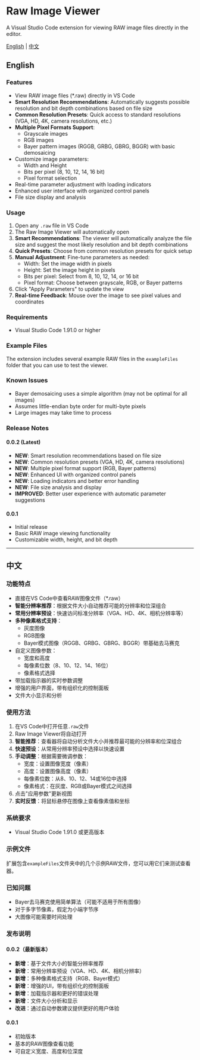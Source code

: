 # Raw Image Viewer

A Visual Studio Code extension for viewing RAW image files directly in the editor.

[English](#english) | [中文](#chinese)

<a id="english"></a>

## English

### Features

- View RAW image files (*.raw) directly in VS Code
- **Smart Resolution Recommendations**: Automatically suggests possible resolution and bit depth combinations based on file size
- **Common Resolution Presets**: Quick access to standard resolutions (VGA, HD, 4K, camera resolutions, etc.)
- **Multiple Pixel Formats Support**:
  - Grayscale images
  - RGB images
  - Bayer pattern images (RGGB, GRBG, GBRG, BGGR) with basic demosaicing
- Customize image parameters:
  - Width and Height
  - Bits per pixel (8, 10, 12, 14, 16 bit)
  - Pixel format selection
- Real-time parameter adjustment with loading indicators
- Enhanced user interface with organized control panels
- File size display and analysis

### Usage

1. Open any `.raw` file in VS Code
2. The Raw Image Viewer will automatically open
3. **Smart Recommendations**: The viewer will automatically analyze the file size and suggest the most likely resolution and bit depth combinations
4. **Quick Presets**: Choose from common resolution presets for quick setup
5. **Manual Adjustment**: Fine-tune parameters as needed:
   - Width: Set the image width in pixels
   - Height: Set the image height in pixels
   - Bits per pixel: Select from 8, 10, 12, 14, or 16 bit
   - Pixel format: Choose between grayscale, RGB, or Bayer patterns
6. Click "Apply Parameters" to update the view
7. **Real-time Feedback**: Mouse over the image to see pixel values and coordinates

### Requirements

- Visual Studio Code 1.91.0 or higher

### Example Files

The extension includes several example RAW files in the `exampleFiles` folder that you can use to test the viewer.

### Known Issues

- Bayer demosaicing uses a simple algorithm (may not be optimal for all images)
- Assumes little-endian byte order for multi-byte pixels
- Large images may take time to process

### Release Notes

#### 0.0.2 (Latest)

- **NEW**: Smart resolution recommendations based on file size
- **NEW**: Common resolution presets (VGA, HD, 4K, camera resolutions)
- **NEW**: Multiple pixel format support (RGB, Bayer patterns)
- **NEW**: Enhanced UI with organized control panels
- **NEW**: Loading indicators and better error handling
- **NEW**: File size analysis and display
- **IMPROVED**: Better user experience with automatic parameter suggestions

#### 0.0.1

- Initial release
- Basic RAW image viewing functionality
- Customizable width, height, and bit depth

---

<a id="chinese"></a>

## 中文

### 功能特点

- 直接在VS Code中查看RAW图像文件（*.raw）
- **智能分辨率推荐**：根据文件大小自动推荐可能的分辨率和位深组合
- **常用分辨率预设**：快速访问标准分辨率（VGA、HD、4K、相机分辨率等）
- **多种像素格式支持**：
  - 灰度图像
  - RGB图像
  - Bayer模式图像（RGGB、GRBG、GBRG、BGGR）带基础去马赛克
- 自定义图像参数：
  - 宽度和高度
  - 每像素位数（8、10、12、14、16位）
  - 像素格式选择
- 带加载指示器的实时参数调整
- 增强的用户界面，带有组织化的控制面板
- 文件大小显示和分析

### 使用方法

1. 在VS Code中打开任意`.raw`文件
2. Raw Image Viewer将自动打开
3. **智能推荐**：查看器将自动分析文件大小并推荐最可能的分辨率和位深组合
4. **快速预设**：从常用分辨率预设中选择以快速设置
5. **手动调整**：根据需要微调参数：
   - 宽度：设置图像宽度（像素）
   - 高度：设置图像高度（像素）
   - 每像素位数：从8、10、12、14或16位中选择
   - 像素格式：在灰度、RGB或Bayer模式之间选择
6. 点击"应用参数"更新视图
7. **实时反馈**：将鼠标悬停在图像上查看像素值和坐标

### 系统要求

- Visual Studio Code 1.91.0 或更高版本

### 示例文件

扩展包含`exampleFiles`文件夹中的几个示例RAW文件，您可以用它们来测试查看器。

### 已知问题

- Bayer去马赛克使用简单算法（可能不适用于所有图像）
- 对于多字节像素，假定为小端字节序
- 大图像可能需要时间处理

### 发布说明

#### 0.0.2（最新版本）

- **新增**：基于文件大小的智能分辨率推荐
- **新增**：常用分辨率预设（VGA、HD、4K、相机分辨率）
- **新增**：多种像素格式支持（RGB、Bayer模式）
- **新增**：增强的UI，带有组织化的控制面板
- **新增**：加载指示器和更好的错误处理
- **新增**：文件大小分析和显示
- **改进**：通过自动参数建议提供更好的用户体验

#### 0.0.1

- 初始版本
- 基本的RAW图像查看功能
- 可自定义宽度、高度和位深度
